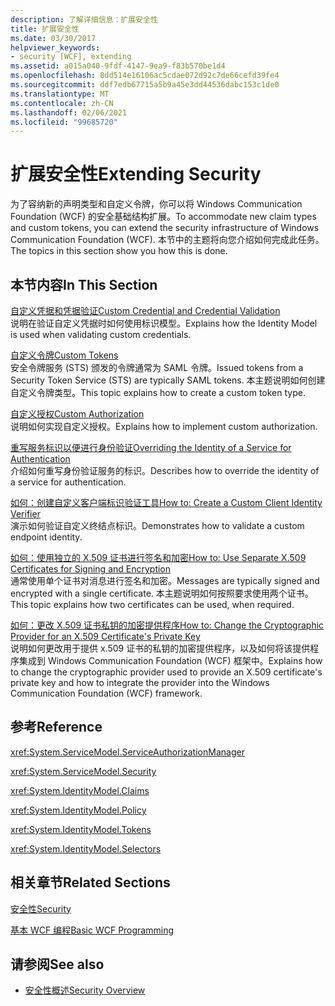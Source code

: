 ```yaml
---
description: 了解详细信息：扩展安全性
title: 扩展安全性
ms.date: 03/30/2017
helpviewer_keywords:
- security [WCF], extending
ms.assetid: a015a040-9fdf-4147-9ea9-f83b570be1d4
ms.openlocfilehash: 8dd514e16106ac5cdae072d92c7de66cefd39fe4
ms.sourcegitcommit: ddf7edb67715a5b9a45e3dd44536dabc153c1de0
ms.translationtype: MT
ms.contentlocale: zh-CN
ms.lasthandoff: 02/06/2021
ms.locfileid: "99685720"
---
```

# <a name="extending-security"></a><span data-ttu-id="72577-103">扩展安全性</span><span class="sxs-lookup"><span data-stu-id="72577-103">Extending Security</span></span>

<span data-ttu-id="72577-104">为了容纳新的声明类型和自定义令牌，你可以将 Windows Communication Foundation (WCF) 的安全基础结构扩展。</span><span class="sxs-lookup"><span data-stu-id="72577-104">To accommodate new claim types and custom tokens, you can extend the security infrastructure of Windows Communication Foundation (WCF).</span></span> <span data-ttu-id="72577-105">本节中的主题将向您介绍如何完成此任务。</span><span class="sxs-lookup"><span data-stu-id="72577-105">The topics in this section show you how this is done.</span></span>  
  
## <a name="in-this-section"></a><span data-ttu-id="72577-106">本节内容</span><span class="sxs-lookup"><span data-stu-id="72577-106">In This Section</span></span>  
  
 [<span data-ttu-id="72577-107">自定义凭据和凭据验证</span><span class="sxs-lookup"><span data-stu-id="72577-107">Custom Credential and Credential Validation</span></span>](custom-credential-and-credential-validation.md)  
 <span data-ttu-id="72577-108">说明在验证自定义凭据时如何使用标识模型。</span><span class="sxs-lookup"><span data-stu-id="72577-108">Explains how the Identity Model is used when validating custom credentials.</span></span>  
  
 [<span data-ttu-id="72577-109">自定义令牌</span><span class="sxs-lookup"><span data-stu-id="72577-109">Custom Tokens</span></span>](custom-tokens.md)  
 <span data-ttu-id="72577-110">安全令牌服务 (STS) 颁发的令牌通常为 SAML 令牌。</span><span class="sxs-lookup"><span data-stu-id="72577-110">Issued tokens from a Security Token Service (STS) are typically SAML tokens.</span></span> <span data-ttu-id="72577-111">本主题说明如何创建自定义令牌类型。</span><span class="sxs-lookup"><span data-stu-id="72577-111">This topic explains how to create a custom token type.</span></span>  
  
 [<span data-ttu-id="72577-112">自定义授权</span><span class="sxs-lookup"><span data-stu-id="72577-112">Custom Authorization</span></span>](custom-authorization.md)  
 <span data-ttu-id="72577-113">说明如何实现自定义授权。</span><span class="sxs-lookup"><span data-stu-id="72577-113">Explains how to implement custom authorization.</span></span>  
  
 [<span data-ttu-id="72577-114">重写服务标识以便进行身份验证</span><span class="sxs-lookup"><span data-stu-id="72577-114">Overriding the Identity of a Service for Authentication</span></span>](overriding-the-identity-of-a-service-for-authentication.md)  
 <span data-ttu-id="72577-115">介绍如何重写身份验证服务的标识。</span><span class="sxs-lookup"><span data-stu-id="72577-115">Describes how to override the identity of a service for authentication.</span></span>  
  
 [<span data-ttu-id="72577-116">如何：创建自定义客户端标识验证工具</span><span class="sxs-lookup"><span data-stu-id="72577-116">How to: Create a Custom Client Identity Verifier</span></span>](how-to-create-a-custom-client-identity-verifier.md)  
 <span data-ttu-id="72577-117">演示如何验证自定义终结点标识。</span><span class="sxs-lookup"><span data-stu-id="72577-117">Demonstrates how to validate a custom endpoint identity.</span></span>  
  
 [<span data-ttu-id="72577-118">如何：使用独立的 X.509 证书进行签名和加密</span><span class="sxs-lookup"><span data-stu-id="72577-118">How to: Use Separate X.509 Certificates for Signing and Encryption</span></span>](how-to-use-separate-x-509-certificates-for-signing-and-encryption.md)  
 <span data-ttu-id="72577-119">通常使用单个证书对消息进行签名和加密。</span><span class="sxs-lookup"><span data-stu-id="72577-119">Messages are typically signed and encrypted with a single certificate.</span></span> <span data-ttu-id="72577-120">本主题说明如何按照要求使用两个证书。</span><span class="sxs-lookup"><span data-stu-id="72577-120">This topic explains how two certificates can be used, when required.</span></span>  
  
 [<span data-ttu-id="72577-121">如何：更改 X.509 证书私钥的加密提供程序</span><span class="sxs-lookup"><span data-stu-id="72577-121">How to: Change the Cryptographic Provider for an X.509 Certificate's Private Key</span></span>](change-cryptographic-provider-x509-certificate-private-key.md)  
 <span data-ttu-id="72577-122">说明如何更改用于提供 x.509 证书的私钥的加密提供程序，以及如何将该提供程序集成到 Windows Communication Foundation (WCF) 框架中。</span><span class="sxs-lookup"><span data-stu-id="72577-122">Explains how to change the cryptographic provider used to provide an X.509 certificate's private key and how to integrate the provider into the Windows Communication Foundation (WCF) framework.</span></span>  
  
## <a name="reference"></a><span data-ttu-id="72577-123">参考</span><span class="sxs-lookup"><span data-stu-id="72577-123">Reference</span></span>  

 <xref:System.ServiceModel.ServiceAuthorizationManager>  
  
 <xref:System.ServiceModel.Security>  
  
 <xref:System.IdentityModel.Claims>  
  
 <xref:System.IdentityModel.Policy>  
  
 <xref:System.IdentityModel.Tokens>  
  
 <xref:System.IdentityModel.Selectors>  
  
## <a name="related-sections"></a><span data-ttu-id="72577-124">相关章节</span><span class="sxs-lookup"><span data-stu-id="72577-124">Related Sections</span></span>  

 [<span data-ttu-id="72577-125">安全性</span><span class="sxs-lookup"><span data-stu-id="72577-125">Security</span></span>](../feature-details/security.md)  
  
 [<span data-ttu-id="72577-126">基本 WCF 编程</span><span class="sxs-lookup"><span data-stu-id="72577-126">Basic WCF Programming</span></span>](../basic-wcf-programming.md)  
  
## <a name="see-also"></a><span data-ttu-id="72577-127">请参阅</span><span class="sxs-lookup"><span data-stu-id="72577-127">See also</span></span>

- [<span data-ttu-id="72577-128">安全性概述</span><span class="sxs-lookup"><span data-stu-id="72577-128">Security Overview</span></span>](../feature-details/security-overview.md)

